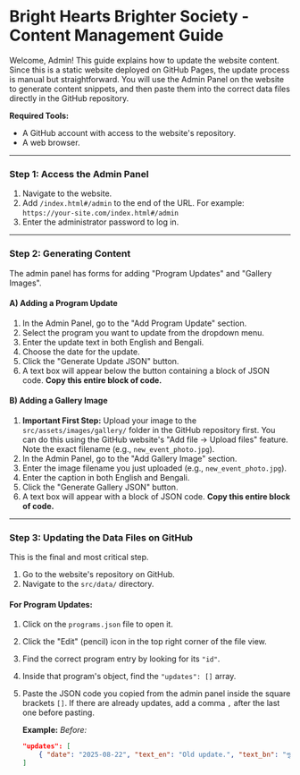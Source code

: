 # Bright Hearts Brighter Society - Content Management Guide

Welcome, Admin! This guide explains how to update the website content. Since this is a static website deployed on GitHub Pages, the update process is manual but straightforward. You will use the Admin Panel on the website to generate content snippets, and then paste them into the correct data files directly in the GitHub repository.

**Required Tools:**
*   A GitHub account with access to the website's repository.
*   A web browser.

---

### **Step 1: Access the Admin Panel**

1.  Navigate to the website.
2.  Add `/index.html#/admin` to the end of the URL. For example: `https://your-site.com/index.html#/admin`
3.  Enter the administrator password to log in.

---

### **Step 2: Generating Content**

The admin panel has forms for adding "Program Updates" and "Gallery Images".

#### **A) Adding a Program Update**

1.  In the Admin Panel, go to the "Add Program Update" section.
2.  Select the program you want to update from the dropdown menu.
3.  Enter the update text in both English and Bengali.
4.  Choose the date for the update.
5.  Click the "Generate Update JSON" button.
6.  A text box will appear below the button containing a block of JSON code. **Copy this entire block of code.**

#### **B) Adding a Gallery Image**

1.  **Important First Step:** Upload your image to the `src/assets/images/gallery/` folder in the GitHub repository first. You can do this using the GitHub website's "Add file -> Upload files" feature. Note the exact filename (e.g., `new_event_photo.jpg`).
2.  In the Admin Panel, go to the "Add Gallery Image" section.
3.  Enter the image filename you just uploaded (e.g., `new_event_photo.jpg`).
4.  Enter the caption in both English and Bengali.
5.  Click the "Generate Gallery JSON" button.
6.  A text box will appear with a block of JSON code. **Copy this entire block of code.**

---

### **Step 3: Updating the Data Files on GitHub**

This is the final and most critical step.

1.  Go to the website's repository on GitHub.
2.  Navigate to the `src/data/` directory.

#### **For Program Updates:**

1.  Click on the `programs.json` file to open it.
2.  Click the "Edit" (pencil) icon in the top right corner of the file view.
3.  Find the correct program entry by looking for its `"id"`.
4.  Inside that program's object, find the `"updates": []` array.
5.  Paste the JSON code you copied from the admin panel inside the square brackets `[]`. If there are already updates, add a comma `,` after the last one before pasting.

    **Example:**
    *Before:*
    ```json
    "updates": [
        { "date": "2025-08-22", "text_en": "Old update.", "text_bn": "পুরানো আপডেট।" }
    ]
